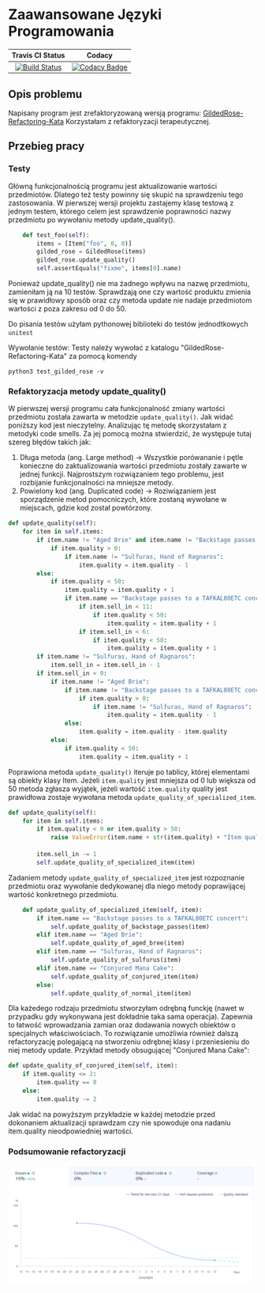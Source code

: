 # Zaawansowane Języki Programowania
| Travis CI Status | Codacy |
|:----:|:----:|
|[![Build Status](https://travis-ci.com/lzielezinska/advanced-programing-languages.svg?branch=master)](https://travis-ci.org/lzielezinska/advanced-programing-languages) | [![Codacy Badge](https://api.codacy.com/project/badge/Grade/362593fea2904e0383bdf71efbd44e3d)](https://www.codacy.com/manual/lzielezinska/advanced-programing-languages?utm_source=github.com&amp;utm_medium=referral&amp;utm_content=lzielezinska/advanced-programing-languages&amp;utm_campaign=Badge_Grade)|

## Opis problemu
Napisany program jest zrefaktoryzowaną wersją programu: [GildedRose-Refactoring-Kata](https://github.com/emilybache/GildedRose-Refactoring-Kata/tree/master/python)
Korzystałam z refaktoryzacji terapeutycznej.


## Przebieg pracy
### Testy
Główną funkcjonalnością programu jest aktualizowanie wartości przedmiotów. Dlatego też testy powinny się skupić na sprawdzeniu tego zastosowania.
W pierwszej wersji projektu zastajemy klasę testową z jednym testem, którego celem jest sprawdzenie poprawności nazwy przedmiotu po wywołaniu metody update_quality().
```python
    def test_foo(self):
        items = [Item("foo", 0, 0)]
        gilded_rose = GildedRose(items)
        gilded_rose.update_quality()
        self.assertEquals("fixme", items[0].name)
```
Ponieważ update_quality() nie ma żadnego wpływu na nazwę przedmiotu, zamieniłam ją na 10 testów. Sprawdzają one czy wartość produktu zmienia się w prawidłowy sposób oraz czy metoda update nie nadaje przedmiotom wartości z poza zakresu od 0 do 50.

Do pisania testów użyłam pythonowej biblioteki do testów jednodtkowych  `unitest`

Wywołanie testów:
Testy należy wywołać z katalogu "GildedRose-Refactoring-Kata" za pomocą komendy
```
python3 test_gilded_rose -v
```
### Refaktoryzacja metody update_quality()

W pierwszej wersji programu cała funkcjonalność zmiany wartości przedmiotu została zawarta w metodzie `update_quality()`. Jak widać poniższy kod jest nieczytelny. Analizując tę metodę skorzystałam z metodyki code smells. Za jej pomocą można stwierdzić, że występuje tutaj szereg błędów takich jak:
1. Długa metoda (ang. Large method) -> Wszystkie porówananie i pętle konieczne do zaktualizowania wartości przedmiotu zostały zawarte w jednej funkcji. Najprostszym rozwiązaniem tego problemu, jest rozbijanie funkcjonalności na mniejsze metody.
2. Powielony kod (ang. Duplicated code) -> Roziwiązaniem jest sporządzenie metod pomocniczych, które zostaną wywołane w miejscach, gdzie kod został powtórzony.


```python
def update_quality(self):
    for item in self.items:
        if item.name != "Aged Brie" and item.name != "Backstage passes to a TAFKAL80ETC concert":
            if item.quality > 0:
                if item.name != "Sulfuras, Hand of Ragnaros":
                    item.quality = item.quality - 1
        else:
            if item.quality < 50:
                item.quality = item.quality + 1
                if item.name == "Backstage passes to a TAFKAL80ETC concert":
                    if item.sell_in < 11:
                        if item.quality < 50:
                            item.quality = item.quality + 1
                    if item.sell_in < 6:
                        if item.quality < 50:
                            item.quality = item.quality + 1
        if item.name != "Sulfuras, Hand of Ragnaros":
            item.sell_in = item.sell_in - 1
        if item.sell_in < 0:
            if item.name != "Aged Brie":
                if item.name != "Backstage passes to a TAFKAL80ETC concert":
                    if item.quality > 0:
                        if item.name != "Sulfuras, Hand of Ragnaros":
                            item.quality = item.quality - 1
                else:
                    item.quality = item.quality - item.quality
            else:
                if item.quality < 50:
                    item.quality = item.quality + 1
```
Poprawiona metoda `update_quality()` iteruje po tablicy, której elementami są obiekty klasy Item.
Jeżeli `item.quality` jest mniejsza od 0 lub większa od 50 metoda zgłasza wyjątek, jeżeli wartość `item.quality` quality jest prawidłowa zostaje wywołana metoda `update_quality_of_specialized_item`.
```python
def update_quality(self):
    for item in self.items:
        if item.quality < 0 or item.quality > 50:
            raise ValueError(item.name + str(item.quality) + "Item quality must be in a range beetween 0 and 50!")

        item.sell_in -= 1 
        self.update_quality_of_specialized_item(item)
```
Zadaniem metody `update_quality_of_specialized_item` jest rozpoznanie przedmiotu oraz wywołanie dedykowanej dla niego metody poprawijącej wartość konkretnego przedmiotu.
```python
    def update_quality_of_specialized_item(self, item):
        if item.name == "Backstage passes to a TAFKAL80ETC concert":
            self.update_quality_of_backstage_passes(item)
        elif item.name == "Aged Brie":
            self.update_quality_of_aged_bree(item)
        elif item.name == "Sulfuras, Hand of Ragnaros":
            self.update_quality_of_sulfurus(item)
        elif item.name == "Conjured Mana Cake":
            self.update_quality_of_conjured_item(item)
        else:
            self.update_quality_of_normal_item(item)
```
Dla każedego rodzaju przedmiotu stworzyłam odrębną funckję (nawet w przypadku gdy wykonywana jest dokładnie taka sama operacja).
Zapewnia to łatwość wprowadzania zamian oraz dodawania nowych obiektów o specjalnych właściwościach. To rozwiązanie umożliwia również dalszą refactoryzację polegającą na stworzeniu odrębnej klasy i przeniesieniu do niej metody update.
Przykład metody obsugującej "Conjured Mana Cake":

```python
def update_quality_of_conjured_item(self, item):
    if item.quality <= 2:
        item.quality == 0
    else:
        item.quality -= 2
```

Jak widać na powyższym przykładzie w każdej metodzie przed dokonaniem aktualizacji sprawdzam czy nie spowoduje ona nadaniu item.quality nieodpowiedniej wartości.

### Podsumowanie refactoryzacji
![Postęp w refactoryzacji](refactor_statistic.png)

